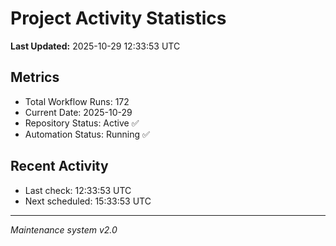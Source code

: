 # Project Activity Statistics

**Last Updated:** 2025-10-29 12:33:53 UTC

## Metrics
- Total Workflow Runs: 172
- Current Date: 2025-10-29
- Repository Status: Active ✅
- Automation Status: Running ✅

## Recent Activity
- Last check: 12:33:53 UTC
- Next scheduled: 15:33:53 UTC

---
*Maintenance system v2.0*
